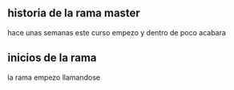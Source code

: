 ## historia de la rama master 

hace unas semanas este curso empezo y dentro de poco acabara

## inicios de la rama 

la rama empezo llamandose 
